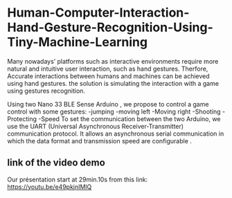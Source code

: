 # Human-Computer-Interaction-Hand-Gesture-Recognition-Using-Tiny-Machine-Learning

Many nowadays’ platforms such as interactive environments require more natural and intuitive user interaction, such as hand gestures. 
Therfore, Accurate interactions between humans and machines can be achieved using hand gestures.
the solution is simulating the interaction with a game using gestures recognition.

Using two Nano 33 BLE Sense Arduino , we propose to control a game control with some gestures:
-jumping 
-moving left 
-Moving right 
-Shooting 
-Protecting
-Speed
To set the communication between the two Arduino, we use the UART  (Universal Asynchronous Receiver-Transmitter) communication protocol.
It allows an asynchronous serial communication in which the data format and transmission speed are configurable .

## link of the video demo
Our présentation start at 29min.10s from this link: 
https://youtu.be/e49pkjnIMlQ
